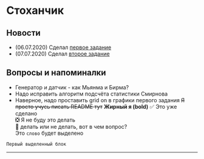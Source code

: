 # Стоханчик
## Новости

+ (06.07.2020) Сделал [первое задание](https://github.com/KotikNikita/University/tree/stoxan/7_semester/stochastic%20analysis/Task_1/Matlab_code)
+ (07.07.2020) Сделал [второе задание](https://github.com/KotikNikita/University/tree/stoxan/7_semester/stochastic%20analysis/Task_2/Matlab_code)

## Вопросы и напоминалки
+ Генератор и датчик - как Мьянма и Бирма?
+ Надо исправить алгоритм подсчёта статистики Смирнова
+ Наверное, надо проставить grid on в графики первого задания
~~Я просто учусь писать README тут~~
__Жирный я (bold)__
:white_check_mark: Это уже сделано    
:negative_squared_cross_mark: Я не буду это делать    
:black_square_button: делать или не делать, вот в чем вопрос?    
Это `слово` будет выделено

```
Первый выделенный блок
```
____
